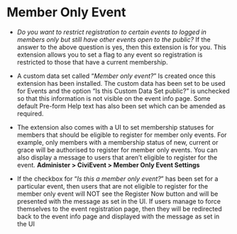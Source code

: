 Member Only Event
=================

- *Do you want to restrict registration to certain events to logged in members only but still have other events open to the public?* 
If the answer to the above question is yes, then this extension is for you. 
This extension allows you to set a flag to any event so registration is restricted to those that have a current membership. 

- A custom data set called “*Member only event?*” Is created once this extension has been installed. 
The custom data has been set to be used for Events and the option “Is this Custom Data Set public?” is unchecked so that this information is not visible on the event info page. 
Some default Pre-form Help text has also been set which can be amended as required.

- The extension also comes with a UI to set membership statuses for members that should be eligible to register for member only events. For example, only members with a membership status of new, current or grace will be authorised to register for member only events. 
You can also display a message to users that aren’t eligible to register for the event. 
**Administer > CiviEvent > Member Only Event Settings**

- If the checkbox for “*Is this a member only event?*” has been set for a particular event, then users that are not eligible to register for the member only event will NOT see the Register Now button and will be presented with the message as set in the UI. 
If users manage to force themselves to the event registration page, then they will be redirected back to the event info page and displayed with the message as set in the UI

